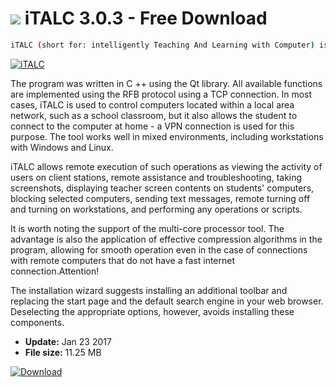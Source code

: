# ![](https://cdn.softexe.net/static/icon/win.gif) iTALC 3.0.3 - Free Download

```sh
iTALC (short for: intelligently Teaching And Learning with Computer) is a free tool for remote control and computer management, created for school computer rooms. It gives the teacher the opportunity to exercise comprehensive control over workstations running Windows and Linux.
```
[![iTALC](https:https://tse1.explicit.bing.net/th?id=OIP.hjKVSnVt9BnY-FwCjnphAgHaEK&pid=Api)](https://softexe.net/win/hobbies-lifestyle/other/italc:ppbbp.html)

The program was written in C ++ using the Qt library. All available functions are implemented using the RFB protocol using a TCP connection. In most cases, iTALC is used to control computers located within a local area network, such as a school classroom, but it also allows the student to connect to the computer at home - a VPN connection is used for this purpose. The tool works well in mixed environments, including workstations with Windows and Linux.
 
 iTALC allows remote execution of such operations as viewing the activity of users on client stations, remote assistance and troubleshooting, taking screenshots, displaying teacher screen contents on students' computers, blocking selected computers, sending text messages, remote turning off and turning on workstations, and performing any operations or scripts. 
 
 It is worth noting the support of the multi-core processor tool. The advantage is also the application of effective compression algorithms in the program, allowing for smooth operation even in the case of connections with remote computers that do not have a fast internet connection.Attention!
 
 The installation wizard suggests installing an additional toolbar and replacing the start page and the default search engine in your web browser. Deselecting the appropriate options, however, avoids installing these components.


- **Update:** Jan 23 2017
- **File size:** 11.25 MB

[![Download](https://cdn.softexe.net/static/img/download.png)](https://softexe.net/win/hobbies-lifestyle/other/italc:ppbbp.html)


